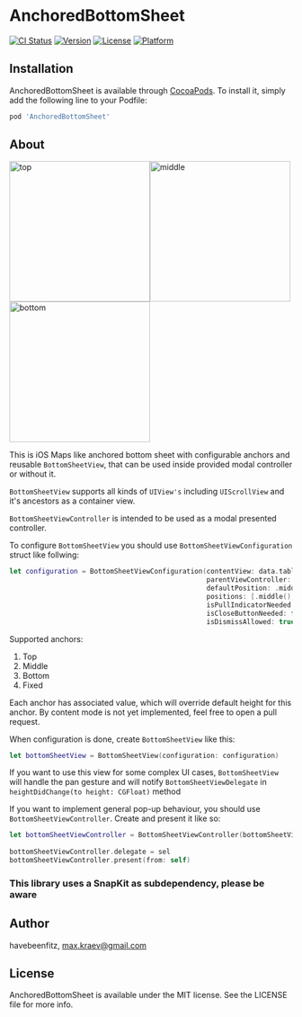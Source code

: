 # AnchoredBottomSheet

[![CI Status](https://img.shields.io/travis/havebeenfitz/AnchoredBottomSheet.svg?style=flat)](https://travis-ci.org/havebeenfitz/AnchoredBottomSheet)
[![Version](https://img.shields.io/cocoapods/v/AnchoredBottomSheet.svg?style=flat)](https://cocoapods.org/pods/AnchoredBottomSheet)
[![License](https://img.shields.io/cocoapods/l/AnchoredBottomSheet.svg?style=flat)](https://cocoapods.org/pods/AnchoredBottomSheet)
[![Platform](https://img.shields.io/cocoapods/p/AnchoredBottomSheet.svg?style=flat)](https://cocoapods.org/pods/AnchoredBottomSheet)

## Installation

AnchoredBottomSheet is available through [CocoaPods](https://cocoapods.org). To install
it, simply add the following line to your Podfile:

```ruby
pod 'AnchoredBottomSheet'
```

## About

<img width="250" alt="top" src="https://user-images.githubusercontent.com/31866271/72686183-ef5c5300-3b02-11ea-8ba2-a393273eb76d.png"><img width="250" alt="middle" src="https://user-images.githubusercontent.com/31866271/72686162-b6bc7980-3b02-11ea-9b79-7ba7d524695a.png"><img width="250" alt="bottom" src="https://user-images.githubusercontent.com/31866271/72686163-b6bc7980-3b02-11ea-9227-b5954d655104.png">



This is iOS Maps like anchored bottom sheet with configurable anchors and reusable `BottomSheetView`, that can be used inside provided modal controller or without it.

`BottomSheetView` supports all kinds of `UIView's` including `UIScrollView` and it's ancestors as a container view.

`BottomSheetViewController` is intended to be used as a modal presented controller.

To configure `BottomSheetView` you should use `BottomSheetViewConfiguration` struct like follwing:

```swift
let configuration = BottomSheetViewConfiguration(contentView: data.tableView,
                                                 parentViewController: self,
                                                 defaultPosition: .middle(),
                                                 positions: [.middle(), .top(), .bottom()],
                                                 isPullIndicatorNeeded: true,
                                                 isCloseButtonNeeded: false,
                                                 isDismissAllowed: true)
```

Supported anchors: 
1. Top
2. Middle
3. Bottom
4. Fixed

Each anchor has associated value, which will override default height for this anchor.
By content mode is not yet implemented, feel free to open a pull request.

When configuration is done, create `BottomSheetView` like this:
```swift
let bottomSheetView = BottomSheetView(configuration: configuration)
```

If you want to use this view for some complex UI cases, `BottomSheetView` will handle the pan gesture and will notify `BottomSheetViewDelegate` in `heightDidChange(to height: CGFloat)` method

If you want to implement general pop-up behaviour, you should use `BottomSheetViewController`. Create and present it like so:
```swift
let bottomSheetViewController = BottomSheetViewController(bottomSheetView: bottomSheetView)
        
bottomSheetViewController.delegate = sel
bottomSheetViewController.present(from: self)
```

### This library uses a SnapKit as subdependency, please be aware

## Author

havebeenfitz, max.kraev@gmail.com

## License

AnchoredBottomSheet is available under the MIT license. See the LICENSE file for more info.
